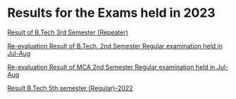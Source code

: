 
# Results for the Exams held in 2023

[Result of B.Tech 3rd Semester (Repeater)](https://astu.ac.in/?page_id=30552 "Result of B.Tech 3rd Semester (Repeater)")

[Re-evaluation Result of B.Tech. 2nd Semester Regular examination held in Jul-Aug](https://astu.ac.in/?page_id=30427 "Reevaluation Result of B.Tech. 2nd Semester Regular examination held in Jul-Aug")

[Re-evaluation Result of MCA 2nd Semester Regular examination held in Jul-Aug](https://astu.ac.in/?page_id=30437 "Re-evaluation Result of MCA 2nd Semester Regular examination held in Jul-Aug")


[Result B.Tech 5th semester (Regular)-2022](https://astu.ac.in/?page_id=29623 "Result B.Tech 5th semester (Regular)-2022")



